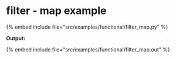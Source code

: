 # filter - map example

{% embed include file="src/examples/functional/filter_map.py" %}

**Output:**

{% embed include file="src/examples/functional/filter_map.out" %}



